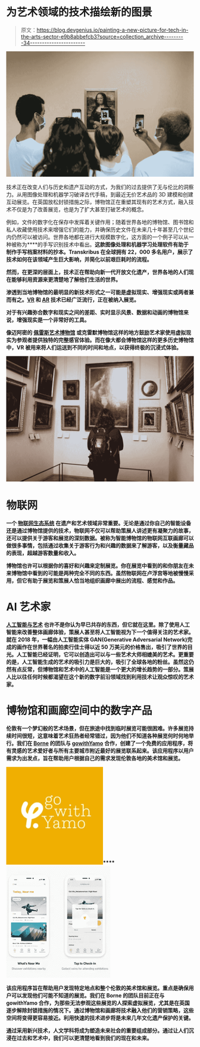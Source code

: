# 为艺术领域的技术描绘新的图景

> 原文：<https://blog.devgenius.io/painting-a-new-picture-for-tech-in-the-arts-sector-e9b8abbefcb3?source=collection_archive---------34----------------------->

![](img/3dee407d87b0f23aaba7f58e4754d079.png)

技术正在改变人们与历史和遗产互动的方式，为我们的过去提供了无与伦比的洞察力。从用图像处理和机器学习破译古代手稿，到最近无价艺术品的 3D 建模和创建互动展览。在英国放松封锁措施之际，博物馆正在重塑其现有的艺术方式，融入技术不仅是为了改善展览，也是为了扩大甚至打破艺术的概念。

例如，文件的数字化在保存中发挥着关键作用；随着世界各地的博物馆、图书馆和私人收藏使用技术来增强它们的能力，并确保历史文件在未来几十年甚至几个世纪内仍然可以被访问。世界各地都在进行大规模数字化，这方面的一个例子可以从一种被称为[](https://transkribus.eu/Transkribus/)****的手写识别技术中看出。**这款图像处理和机器学习处理软件有助于制作手写档案材料的抄本。Transkribus 在全球拥有 22，000 多名用户，展示了技术如何在该领域产生巨大影响，并简化以前艰巨耗时的流程。**

**然而，在更深的层面上，技术正在帮助向新一代开放文化遗产，世界各地的人们现在能够利用资源来更清楚地了解他们生活的世界。**

**渗透到当地博物馆的最明显的新技术形式之一可能是虚拟现实、增强现实或两者兼而有之。[**VR**](https://interestingengineering.com/vr-and-holographic-technology-make-the-star-trek-holodeck-a-reality) 和 [**AR**](https://interestingengineering.com/11-times-ar-was-used-to-create-hyperrealistic-immersive-broadcasts) 技术已经广泛流行，正在被纳入展览。**

**对于有兴趣弥合数字和现实之间的差距、实时显示风景、数据和动画的博物馆来说，增强现实是一个非常好的工具。**

**像迈阿密的 [**佩雷斯艺术博物馆**](https://www.pamm.org/) 或克雷默博物馆这样的地方鼓励艺术家使用虚拟现实为参观者提供独特的完整感官体验。而在像大都会博物馆这样的更多历史博物馆中，VR 被用来将人们运送到不同的时间和地点，以获得终极的沉浸式体验。**

**![](img/8ae96460f2fe8f31b64d6f4376877a13.png)**

# **物联网**

**一个 [**物联网生态系统**](https://interestingengineering.com/iot-revolution-5-ways-the-internet-of-things-will-change-transportation) 在遗产和艺术领域非常重要。无论是通过你自己的智能设备还是通过博物馆提供的技术，物联网不仅可以帮助策展人讲述更有凝聚力的故事，还可以提供关于游客和展览的深刻数据。被称为智能博物馆的物联网互联画廊可以做很多事情，包括通过收集关于游客行为和兴趣的数据来了解游客，以及衡量藏品的表现，超越游客数量和收入。**

**博物馆也许可以根据你的喜好和兴趣来定制展览。你在展览中看到的和你朋友在未来博物馆中看到的可能是两种完全不同的东西。虽然物联网在卢浮宫等地被慢慢采用，但它有助于展览和策展人恰当地组织画廊中展出的流程、感觉和作品。**

# **AI 艺术家**

**[**人工智能与艺术**](https://interestingengineering.com/will-ai-art-supplant-humans-as-the-artists-of-the-future) 也许不是你认为早已共存的东西，但它就在这里。除了使用人工智能来改善整体画廊体验，策展人甚至将人工智能视为下一个值得关注的艺术家。就在 2018 年，一幅由人工智能实体 GAN(Generative Adversarial Network)完成的画作在世界著名的拍卖行佳士得以近 50 万美元的价格售出，吸引了世界的目光。人工智能已经证明，它可以创造出可以与一些艺术大师相媲美的艺术。更重要的是，人工智能生成的艺术的吸引力是巨大的，吸引了全球各地的粉丝。虽然这仍然有点反常，但博物馆和艺术中的人工智能是一个更大的增长趋势的一部分。策展人比以往任何时候都渴望在这个新的数字前沿领域找到利用技术让观众惊叹的艺术家。**

# **博物馆和画廊空间中的数字产品**

**伦敦有一个梦幻般的艺术场景，但在旅途中找到临时展览可能很困难。许多展览持续时间很短，这意味着艺术狂热者经常错过，因为他们不知道各种展览何时何地举行。我们在 [Borne](https://borneagency.com/) 的团队与 [**gowithYamo**](https://play.google.com/store/apps/details?id=com.borne.gowithyamo&hl=en_GB) 合作，创建了一个免费的应用程序，将有灵感的艺术爱好者与所有主要城市附近最好的展览联系起来。该应用程序以用户需求为出发点，旨在帮助用户根据自己的需求发现伦敦各地的美术馆和展览。**

**![](img/a304c8a53a21088a9a563965f9cfdf6c.png)****![](img/c7bee6a95fa9ad3497ba5219cd2f3070.png)**

**该应用程序旨在帮助用户发现特定地点和整个伦敦的美术馆和展览。重点是确保用户可以发现他们可能不知道的展览。我们在 Borne 的团队目前正在与 gowithYamo 合作，为那些无法参观这些展览的人探索虚拟展览，尤其是在英国逐步解除封锁措施的情况下。通过博物馆和画廊将技术融入他们的营销策略，这些空间将变得更容易接近。利用快速的技术进步将是未来几年文化遗产保护的关键。**

**通过采用新兴技术，人文学科将成为塑造未来社会的重要组成部分。通过让人们沉浸在过去和艺术中，我们可以更清楚地看到我们的现在和未来。**